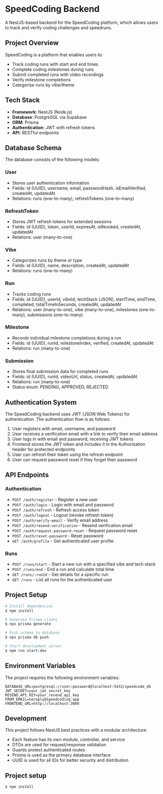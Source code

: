 # SpeedCoding Backend

A NestJS-based backend for the SpeedCoding platform, which allows users to track and verify coding challenges and speedruns.

## Project Overview

SpeedCoding is a platform that enables users to:

- Track coding runs with start and end times
- Complete coding milestones during runs
- Submit completed runs with video recordings
- Verify milestone completions
- Categorize runs by vibe/theme

## Tech Stack

- **Framework**: NestJS (Node.js)
- **Database**: PostgreSQL via Supabase
- **ORM**: Prisma
- **Authentication**: JWT with refresh tokens
- **API**: RESTful endpoints

## Database Schema

The database consists of the following models:

### User

- Stores user authentication information
- Fields: id (UUID), username, email, passwordHash, isEmailVerified, createdAt, updatedAt
- Relations: runs (one-to-many), refreshTokens (one-to-many)

### RefreshToken

- Stores JWT refresh tokens for extended sessions
- Fields: id (UUID), token, userId, expiresAt, isRevoked, createdAt, updatedAt
- Relations: user (many-to-one)

### Vibe

- Categorizes runs by theme or type
- Fields: id (UUID), name, description, createdAt, updatedAt
- Relations: runs (one-to-many)

### Run

- Tracks coding runs
- Fields: id (UUID), userId, vibeId, techStack (JSON), startTime, endTime, completed, totalTimeInSeconds, createdAt, updatedAt
- Relations: user (many-to-one), vibe (many-to-one), milestones (one-to-many), submissions (one-to-many)

### Milestone

- Records individual milestone completions during a run
- Fields: id (UUID), runId, milestoneIndex, verified, createdAt, updatedAt
- Relations: run (many-to-one)

### Submission

- Stores final submission data for completed runs
- Fields: id (UUID), runId, videoUrl, status, createdAt, updatedAt
- Relations: run (many-to-one)
- Status enum: PENDING, APPROVED, REJECTED

## Authentication System

The SpeedCoding backend uses JWT (JSON Web Tokens) for authentication. The authentication flow is as follows:

1. User registers with email, username, and password
2. User receives a verification email with a link to verify their email address
3. User logs in with email and password, receiving JWT tokens
4. Frontend stores the JWT token and includes it in the Authorization header for protected endpoints
5. User can refresh their token using the refresh endpoint
6. User can request password reset if they forget their password

## API Endpoints

### Authentication

- `POST /auth/register` - Register a new user
- `POST /auth/login` - Login with email and password
- `POST /auth/refresh` - Refresh access token
- `POST /auth/logout` - Logout (revoke refresh token)
- `POST /auth/verify-email` - Verify email address
- `POST /auth/resend-verification` - Resend verification email
- `POST /auth/request-password-reset` - Request password reset
- `POST /auth/reset-password` - Reset password
- `GET /auth/profile` - Get authenticated user profile

### Runs

- `POST /runs/start` - Start a new run with a specified vibe and tech stack
- `POST /runs/end` - End a run and calculate total time
- `GET /runs/:runId` - Get details for a specific run
- `GET /runs` - List all runs for the authenticated user

## Project Setup

```bash
# Install dependencies
$ npm install

# Generate Prisma client
$ npx prisma generate

# Push schema to database
$ npx prisma db push

# Start development server
$ npm run start:dev
```

## Environment Variables

The project requires the following environment variables:

```
DATABASE_URL=postgresql://user:password@localhost:5432/speedcode_db
JWT_SECRET=your_jwt_secret_key
RESEND_API_KEY=your_resend_api_key
FROM_EMAIL=noreply@speedcoding.app
FRONTEND_URL=http://localhost:3000
```

## Development

This project follows NestJS best practices with a modular architecture:

- Each feature has its own module, controller, and service
- DTOs are used for request/response validation
- Guards protect authenticated routes
- Prisma is used as the primary database interface
- UUID is used for all IDs for better security and distribution

## Project setup

```bash
$ npm install
```
